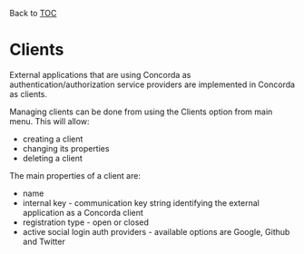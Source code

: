 Back to [TOC](./Readme.md)

# Clients

External applications that are using Concorda as authentication/authorization service providers are implemented in Concorda as clients.

Managing clients can be done from using the Clients option from main menu. This will allow:
* creating a client
* changing its properties
* deleting a client


The main properties of a client are:
* name
* internal key - communication key string identifying the external application as a Concorda client
* registration type - open or closed
* active social login auth providers - available options are Google, Github and Twitter
